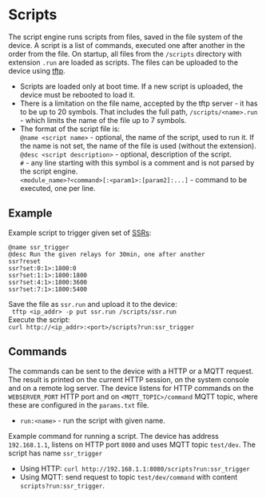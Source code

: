 # Scripts

The script engine runs scripts from files, saved in the file system of the device. A script is a list of commands, executed one after another in the order from the file. On startup, all files from the `/scripts` directory with extension `.run` are loaded as scripts. The files can be uploaded to the device using [tftp](../tftp_srv/README.md).  
- Scripts are loaded only at boot time. If a new script is uploaded, the device must be rebooted to load it.  
- There is a limitation on the file name, accepted by the tftp server - it has to be up to 20 symbols. That includes the full path, `/scripts/<name>.run` - which limits the name of the file up to 7 symbols.  
- The format of the script file is:  
`@name <script name>` - optional, the name of the script, used to run it. If the name is not set, the name of the file is used (without the extension).  
`@desc <script description>` - optional, description of the script.  
`#` - any line starting with this symbol is a comment and is not parsed by the script engine.  
`<module_name>?<command>[:<param1>:[param2]:...]` - command to be executed, one per line.  

## Example
Example script to trigger given set of [SSRs](../../devices/ssr/README.md):  
```
@name ssr_trigger
@desc Run the given relays for 30min, one after another
ssr?reset
ssr?set:0:1>:1800:0
ssr?set:1:1>:1800:1800
ssr?set:4:1>:1800:3600
ssr?set:7:1>:1800:5400
```
Save the file as `ssr.run` and upload it to the device:  
` tftp <ip_addr> -p put ssr.run /scripts/ssr.run`  
Execute the script:  
`curl http://<ip_addr>:<port>/scripts?run:ssr_trigger`

## Commands
The commands can be sent to the device with a HTTP or a MQTT request. The result is printed on the current HTTP session, on the system console and on a remote log server. The device listens for HTTP commands on the `WEBSERVER_PORT` HTTP port and on `<MQTT_TOPIC>/command` MQTT topic, where these are configured in the `params.txt` file.  
- `run:<name>` - run the script with given name.

Example command for running a script. The device has address `192.168.1.1`, listens on HTTP port `8080` and uses MQTT topic `test/dev`. The script has name `ssr_trigger`
- Using HTTP: `curl http://192.168.1.1:8080/scripts?run:ssr_trigger`
- Using MQTT: send request to topic `test/dev/command` with content `scripts?run:ssr_trigger`.
